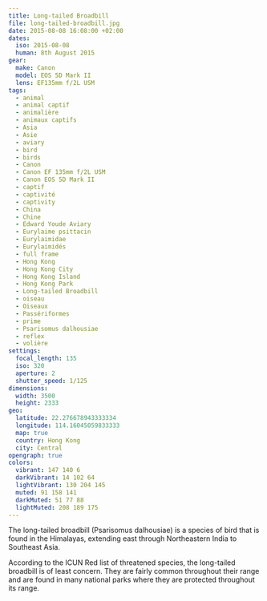 ```yaml
---
title: Long-tailed Broadbill
file: long-tailed-broadbill.jpg
date: 2015-08-08 16:08:00 +02:00
dates:
  iso: 2015-08-08
  human: 8th August 2015
gear:
  make: Canon
  model: EOS 5D Mark II
  lens: EF135mm f/2L USM
tags:
  - animal
  - animal captif
  - animalière
  - animaux captifs
  - Asia
  - Asie
  - aviary
  - bird
  - birds
  - Canon
  - Canon EF 135mm f/2L USM
  - Canon EOS 5D Mark II
  - captif
  - captivité
  - captivity
  - China
  - Chine
  - Edward Youde Aviary
  - Eurylaime psittacin
  - Eurylaimidae
  - Eurylaimidés
  - full frame
  - Hong Kong
  - Hong Kong City
  - Hong Kong Island
  - Hong Kong Park
  - Long-tailed Broadbill
  - oiseau
  - Oiseaux
  - Passériformes
  - prime
  - Psarisomus dalhousiae
  - reflex
  - volière
settings:
  focal_length: 135
  iso: 320
  aperture: 2
  shutter_speed: 1/125
dimensions:
  width: 3500
  height: 2333
geo:
  latitude: 22.276678943333334
  longitude: 114.16045059833333
  map: true
  country: Hong Kong
  city: Central
opengraph: true
colors:
  vibrant: 147 140 6
  darkVibrant: 14 102 64
  lightVibrant: 130 204 145
  muted: 91 158 141
  darkMuted: 51 77 88
  lightMuted: 208 189 175
---
```


The long-tailed broadbill (Psarisomus dalhousiae) is a species of bird that is found in the Himalayas, extending east through Northeastern India to Southeast Asia.

According to the ICUN Red list of threatened species, the long-tailed broadbill is of least concern. They are fairly common throughout their range and are found in many national parks where they are protected throughout its range.

